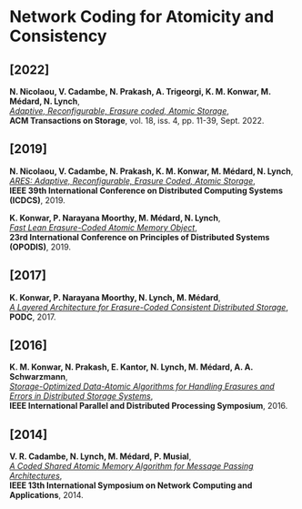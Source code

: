 # Network Coding for Atomicity and Consistency

## [2022]

**N. Nicolaou, V. Cadambe, N. Prakash, A. Trigeorgi, K. M. Konwar, M. Médard, N. Lynch**,  
*[Adaptive, Reconfigurable, Erasure coded, Atomic Storage](https://groups.csail.mit.edu/tds/papers/Konwar/TOS-2021-04-0018.R2_Proof_fl.pdf)*,  
**ACM Transactions on Storage**, vol. 18, iss. 4, pp. 11-39, Sept. 2022.

## [2019]

**N. Nicolaou, V. Cadambe, N. Prakash, K. M. Konwar, M. Médard, N. Lynch**,  
*[ARES: Adaptive, Reconfigurable, Erasure Coded, Atomic Storage](https://drive.google.com/file/d/19O8NFK9VdufSVBB0IH-BzDm8IW_sofqP/view?usp=drive_link)*,  
**IEEE 39th International Conference on Distributed Computing Systems (ICDCS)**, 2019.

**K. Konwar, P. Narayana Moorthy, M. Médard, N. Lynch**,  
*[Fast Lean Erasure-Coded Atomic Memory Object](https://groups.csail.mit.edu/tds/papers/Lynch/OPODIS19.pdf)*,  
**23rd International Conference on Principles of Distributed Systems (OPODIS)**, 2019.

## [2017]

**K. Konwar, P. Narayana Moorthy, N. Lynch, M. Médard**,  
*[A Layered Architecture for Erasure-Coded Consistent Distributed Storage](https://dspace.mit.edu/bitstream/handle/1721.1/137772/PODC_final_v7_pnm.pdf?sequence=2&isAllowed=y)*,  
**PODC**, 2017.

## [2016]

**K. M. Konwar, N. Prakash, E. Kantor, N. Lynch, M. Médard, A. A. Schwarzmann**,  
*[Storage-Optimized Data-Atomic Algorithms for Handling Erasures and Errors in Distributed Storage Systems](https://drive.google.com/file/d/18UvTd71LVDDwkl2zHt_p1cnlL161xHHv/view?usp=drive_link)*,  
**IEEE International Parallel and Distributed Processing Symposium**, 2016.

## [2014]

**V. R. Cadambe, N. Lynch, M. Médard, P. Musial**,  
*[A Coded Shared Atomic Memory Algorithm for Message Passing Architectures](https://drive.google.com/file/d/1-Pbdn4O78_1qBkR5ag61NGuOxLn_C1yg/view?usp=drive_link)*,  
**IEEE 13th International Symposium on Network Computing and Applications**, 2014.
